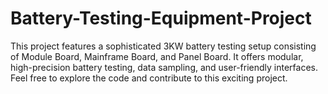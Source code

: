 # Battery-Testing-Equipment-Project
This project features a sophisticated 3KW battery testing setup consisting of Module Board, Mainframe Board, and Panel Board. It offers modular, high-precision battery testing, data sampling, and user-friendly interfaces. Feel free to explore the code and contribute to this exciting project.
